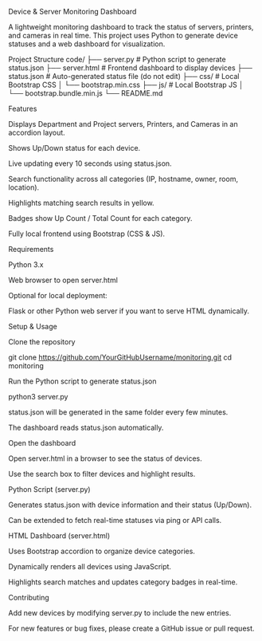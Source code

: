 Device & Server Monitoring Dashboard

A lightweight monitoring dashboard to track the status of servers, printers, and cameras in real time. This project uses Python to generate device statuses and a web dashboard for visualization.

Project Structure
code/
├── server.py         # Python script to generate status.json
├── server.html       # Frontend dashboard to display devices
├── status.json       # Auto-generated status file (do not edit)
├── css/              # Local Bootstrap CSS
│   └── bootstrap.min.css
├── js/               # Local Bootstrap JS
│   └── bootstrap.bundle.min.js
└── README.md

Features

Displays Department and Project servers, Printers, and Cameras in an accordion layout.

Shows Up/Down status for each device.

Live updating every 10 seconds using status.json.

Search functionality across all categories (IP, hostname, owner, room, location).

Highlights matching search results in yellow.

Badges show Up Count / Total Count for each category.

Fully local frontend using Bootstrap (CSS & JS).

Requirements

Python 3.x

Web browser to open server.html

Optional for local deployment:

Flask or other Python web server if you want to serve HTML dynamically.

Setup & Usage

Clone the repository

git clone https://github.com/YourGitHubUsername/monitoring.git
cd monitoring


Run the Python script to generate status.json

python3 server.py


status.json will be generated in the same folder every few minutes.

The dashboard reads status.json automatically.

Open the dashboard

Open server.html in a browser to see the status of devices.

Use the search box to filter devices and highlight results.

Python Script (server.py)

Generates status.json with device information and their status (Up/Down).

Can be extended to fetch real-time statuses via ping or API calls.

HTML Dashboard (server.html)

Uses Bootstrap accordion to organize device categories.

Dynamically renders all devices using JavaScript.

Highlights search matches and updates category badges in real-time.

Contributing

Add new devices by modifying server.py to include the new entries.

For new features or bug fixes, please create a GitHub issue or pull request.